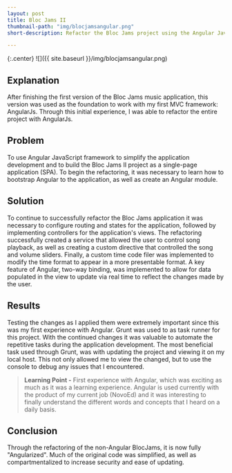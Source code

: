 ```yaml
---
layout: post
title: Bloc Jams II
thumbnail-path: "img/blocjamsangular.png"
short-description: Refactor the Bloc Jams project using the Angular Javascript Framework.

---
```


{:.center}
![]({{ site.baseurl }}/img/blocjamsangular.png)

## Explanation

After finishing the first version of the Bloc Jams music application, this version was used as the foundation to work with my first MVC framework: AngularJs.  Through this initial experience, I was able to refactor the entire project with AngularJs.

## Problem

To use Angular JavaScript framework to simplify the application development and to build the Bloc Jams II project as a single-page application (SPA).  To begin the refactoring, it was necessary to learn how to bootstrap Angular to the application, as well as create an Angular module. 

## Solution

To continue to successfully refactor the Bloc Jams application it was necessary to configure routing and states for the application, followed by implementing controllers for the application's views. The refactoring successfully created a service that allowed the user to control song playback, as well as creating a custom directive that controlled the song and volume sliders.  Finally, a custom time code filer was implemented to modify the time format to appear in a more presentable format.  A key feature of Angular, two-way binding, was implemented to allow for data populated in the view to update via real time to reflect the changes made by the user.

## Results

Testing the changes as I applied them were extremely important since this was my first experience with Angular.  Grunt was used to as task runner for this project.  With the continued changes it was valuable to automate the repetitive tasks during the application development.  The most beneficial task used through Grunt, was with updating the project and viewing it on my local host.  This not only allowed me to view the changed, but to use the console to debug any issues that I encountered.

> **Learning Point -** First experience with Angular, which was exciting as much as it was a learning experience.  Angular is used currently with the product of my current job (NovoEd) and it was interesting to finally understand the different words and concepts that I heard on a daily basis. 

## Conclusion

Through the refactoring of the non-Angular BlocJams, it is now fully "Angularized".  Much of the original code was simplified, as well as compartmentalized to increase security and ease of updating.